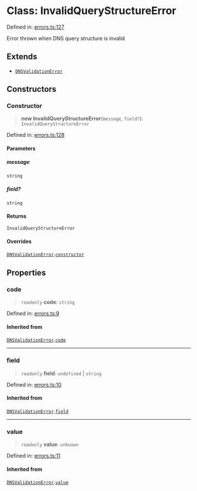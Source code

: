# Class: InvalidQueryStructureError

Defined in: [errors.ts:127](https://github.com/Nick2bad4u/dnsValidator/blob/main/src/errors.ts#L127)

Error thrown when DNS query structure is invalid

## Extends

- [`DNSValidationError`](DNSValidationError.md)

## Constructors

### Constructor

> **new InvalidQueryStructureError**(`message`, `field?`): `InvalidQueryStructureError`

Defined in: [errors.ts:128](https://github.com/Nick2bad4u/dnsValidator/blob/main/src/errors.ts#L128)

#### Parameters

##### message

`string`

##### field?

`string`

#### Returns

`InvalidQueryStructureError`

#### Overrides

[`DNSValidationError`](DNSValidationError.md).[`constructor`](DNSValidationError.md#constructor)

## Properties

### code

> `readonly` **code**: `string`

Defined in: [errors.ts:9](https://github.com/Nick2bad4u/dnsValidator/blob/main/src/errors.ts#L9)

#### Inherited from

[`DNSValidationError`](DNSValidationError.md).[`code`](DNSValidationError.md#code)

***

### field

> `readonly` **field**: `undefined` \| `string`

Defined in: [errors.ts:10](https://github.com/Nick2bad4u/dnsValidator/blob/main/src/errors.ts#L10)

#### Inherited from

[`DNSValidationError`](DNSValidationError.md).[`field`](DNSValidationError.md#field)

***

### value

> `readonly` **value**: `unknown`

Defined in: [errors.ts:11](https://github.com/Nick2bad4u/dnsValidator/blob/main/src/errors.ts#L11)

#### Inherited from

[`DNSValidationError`](DNSValidationError.md).[`value`](DNSValidationError.md#value)
